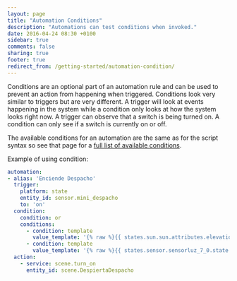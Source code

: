 ```yaml
---
layout: page
title: "Automation Conditions"
description: "Automations can test conditions when invoked."
date: 2016-04-24 08:30 +0100
sidebar: true
comments: false
sharing: true
footer: true
redirect_from: /getting-started/automation-condition/
---
```


Conditions are an optional part of an automation rule and can be used to prevent an action from happening when triggered. Conditions look very similar to triggers but are very different. A trigger will look at events happening in the system while a condition only looks at how the system looks right now. A trigger can observe that a switch is being turned on. A condition can only see if a switch is currently on or off.

The available conditions for an automation are the same as for the script syntax so see that page for a [full list of available conditions](/docs/scripts/conditions/).

Example of using condition:

```yaml
automation:
- alias: 'Enciende Despacho'
  trigger:
    platform: state
    entity_id: sensor.mini_despacho
    to: 'on'
  condition:
    condition: or
    conditions:
      - condition: template
        value_template: '{% raw %}{{ states.sun.sun.attributes.elevation < 4 }}{% endraw %}'
      - condition: template
        value_template: '{% raw %}{{ states.sensor.sensorluz_7_0.state < 10 }}{% endraw %}'
  action:
    - service: scene.turn_on
      entity_id: scene.DespiertaDespacho
```

